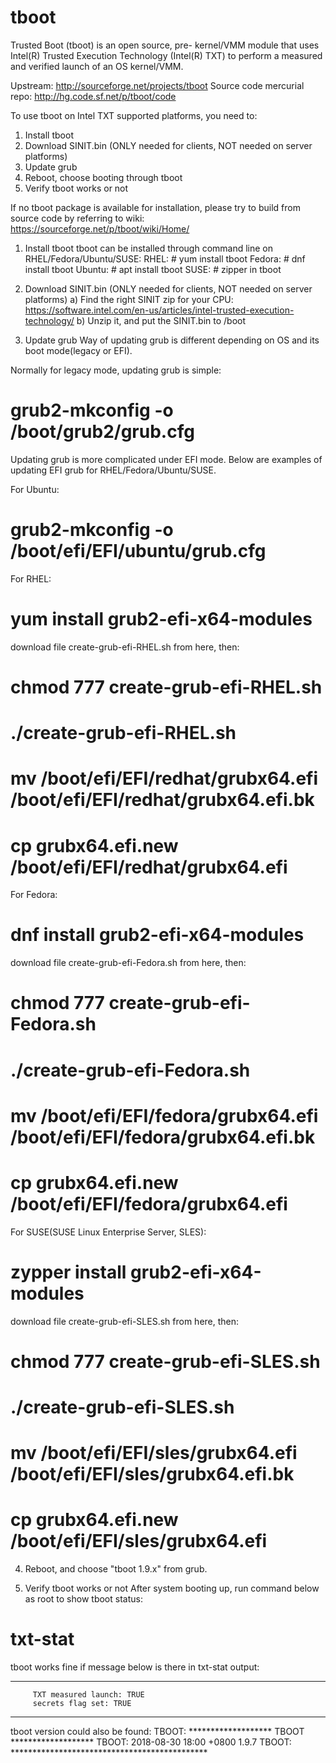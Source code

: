 # tboot
Trusted Boot (tboot) is an open source, pre- kernel/VMM module that uses Intel(R) Trusted Execution Technology (Intel(R) TXT) to perform a measured and verified launch of an OS kernel/VMM. 

Upstream: http://sourceforge.net/projects/tboot
Source code mercurial repo: http://hg.code.sf.net/p/tboot/code

To use tboot on Intel TXT supported platforms, you need to:
1. Install tboot
2. Download SINIT.bin (ONLY needed for clients, NOT needed on server platforms)
3. Update grub
4. Reboot, choose booting through tboot
5. Verify tboot works or not

If no tboot package is available for installation, please try to build from source code by referring to wiki:
https://sourceforge.net/p/tboot/wiki/Home/

1. Install tboot
tboot can be installed through command line on RHEL/Fedora/Ubuntu/SUSE:
RHEL: # yum install tboot
Fedora: # dnf install tboot
Ubuntu: # apt install tboot
SUSE: # zipper in tboot

2. Download SINIT.bin (ONLY needed for clients, NOT needed on server platforms)
a) Find the right SINIT zip for your CPU: https://software.intel.com/en-us/articles/intel-trusted-execution-technology/
b) Unzip it, and put the SINIT.bin to /boot

3. Update grub
Way of updating grub is different depending on OS and its boot mode(legacy or EFI).

Normally for legacy mode, updating grub is simple:
# grub2-mkconfig -o /boot/grub2/grub.cfg 

Updating grub is more complicated under EFI mode. Below are examples of updating EFI grub for RHEL/Fedora/Ubuntu/SUSE.

For Ubuntu: 
# grub2-mkconfig -o /boot/efi/EFI/ubuntu/grub.cfg 

For RHEL:
# yum install grub2-efi-x64-modules
download file create-grub-efi-RHEL.sh from here, then:
# chmod 777 create-grub-efi-RHEL.sh
# ./create-grub-efi-RHEL.sh
# mv /boot/efi/EFI/redhat/grubx64.efi /boot/efi/EFI/redhat/grubx64.efi.bk
# cp grubx64.efi.new /boot/efi/EFI/redhat/grubx64.efi

For Fedora:
# dnf install grub2-efi-x64-modules
download file create-grub-efi-Fedora.sh from here, then:
# chmod 777 create-grub-efi-Fedora.sh
# ./create-grub-efi-Fedora.sh
# mv /boot/efi/EFI/fedora/grubx64.efi /boot/efi/EFI/fedora/grubx64.efi.bk
# cp grubx64.efi.new /boot/efi/EFI/fedora/grubx64.efi

For SUSE(SUSE Linux Enterprise Server, SLES):
# zypper install grub2-efi-x64-modules
download file create-grub-efi-SLES.sh from here, then:
# chmod 777 create-grub-efi-SLES.sh
# ./create-grub-efi-SLES.sh
# mv /boot/efi/EFI/sles/grubx64.efi /boot/efi/EFI/sles/grubx64.efi.bk
# cp grubx64.efi.new /boot/efi/EFI/sles/grubx64.efi

4. Reboot, and choose "tboot 1.9.x" from grub.

5. Verify tboot works or not
After system booting up, run command below as root to show tboot status:
# txt-stat

tboot works fine if message below is there in txt-stat output:
***********************************************************
         TXT measured launch: TRUE
         secrets flag set: TRUE
***********************************************************

tboot version could also be found:
TBOOT: ******************* TBOOT *******************
TBOOT:    2018-08-30 18:00 +0800 1.9.7
TBOOT: *********************************************
